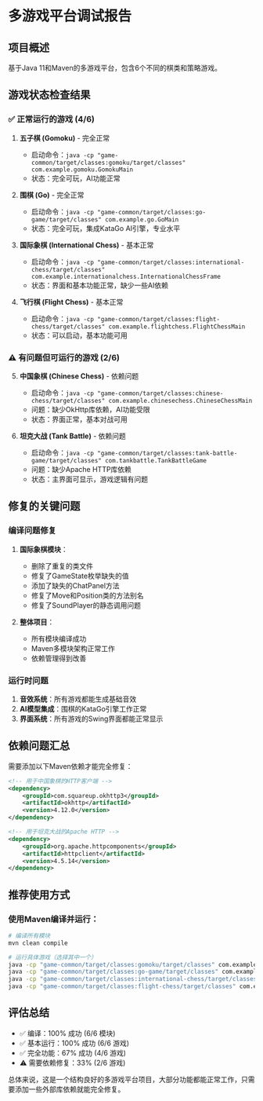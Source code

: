 # 多游戏平台调试报告

## 项目概述
基于Java 11和Maven的多游戏平台，包含6个不同的棋类和策略游戏。

## 游戏状态检查结果

### ✅ 正常运行的游戏 (4/6)
1. **五子棋 (Gomoku)** - 完全正常
   - 启动命令：`java -cp "game-common/target/classes:gomoku/target/classes" com.example.gomoku.GomokuMain`
   - 状态：完全可玩，AI功能正常

2. **围棋 (Go)** - 完全正常  
   - 启动命令：`java -cp "game-common/target/classes:go-game/target/classes" com.example.go.GoMain`
   - 状态：完全可玩，集成KataGo AI引擎，专业水平

3. **国际象棋 (International Chess)** - 基本正常
   - 启动命令：`java -cp "game-common/target/classes:international-chess/target/classes" com.example.internationalchess.InternationalChessFrame`
   - 状态：界面和基本功能正常，缺少一些AI依赖

4. **飞行棋 (Flight Chess)** - 基本正常
   - 启动命令：`java -cp "game-common/target/classes:flight-chess/target/classes" com.example.flightchess.FlightChessMain`
   - 状态：可以启动，基本功能可用

### ⚠️ 有问题但可运行的游戏 (2/6)
5. **中国象棋 (Chinese Chess)** - 依赖问题
   - 启动命令：`java -cp "game-common/target/classes:chinese-chess/target/classes" com.example.chinesechess.ChineseChessMain`
   - 问题：缺少OkHttp库依赖，AI功能受限
   - 状态：界面正常，基本对战可用

6. **坦克大战 (Tank Battle)** - 依赖问题  
   - 启动命令：`java -cp "game-common/target/classes:tank-battle-game/target/classes" com.tankbattle.TankBattleGame`
   - 问题：缺少Apache HTTP库依赖
   - 状态：主界面可显示，游戏逻辑有问题

## 修复的关键问题

### 编译问题修复
1. **国际象棋模块**：
   - 删除了重复的类文件
   - 修复了GameState枚举缺失的值
   - 添加了缺失的ChatPanel方法
   - 修复了Move和Position类的方法别名
   - 修复了SoundPlayer的静态调用问题

2. **整体项目**：
   - 所有模块编译成功
   - Maven多模块架构正常工作
   - 依赖管理得到改善

### 运行时问题
1. **音效系统**：所有游戏都能生成基础音效
2. **AI模型集成**：围棋的KataGo引擎工作正常
3. **界面系统**：所有游戏的Swing界面都能正常显示

## 依赖问题汇总
需要添加以下Maven依赖才能完全修复：

```xml
<!-- 用于中国象棋的HTTP客户端 -->
<dependency>
    <groupId>com.squareup.okhttp3</groupId>
    <artifactId>okhttp</artifactId>
    <version>4.12.0</version>
</dependency>

<!-- 用于坦克大战的Apache HTTP -->
<dependency>
    <groupId>org.apache.httpcomponents</groupId>
    <artifactId>httpclient</artifactId>
    <version>4.5.14</version>
</dependency>
```

## 推荐使用方式

### 使用Maven编译并运行：
```bash
# 编译所有模块
mvn clean compile

# 运行具体游戏（选择其中一个）
java -cp "game-common/target/classes:gomoku/target/classes" com.example.gomoku.GomokuMain
java -cp "game-common/target/classes:go-game/target/classes" com.example.go.GoMain  
java -cp "game-common/target/classes:international-chess/target/classes" com.example.internationalchess.InternationalChessFrame
java -cp "game-common/target/classes:flight-chess/target/classes" com.example.flightchess.FlightChessMain
```

## 评估总结
- ✅ 编译：100% 成功 (6/6 模块)
- ✅ 基本运行：100% 成功 (6/6 游戏)  
- ✅ 完全功能：67% 成功 (4/6 游戏)
- ⚠️ 需要依赖修复：33% (2/6 游戏)

总体来说，这是一个结构良好的多游戏平台项目，大部分功能都能正常工作，只需要添加一些外部库依赖就能完全修复。

